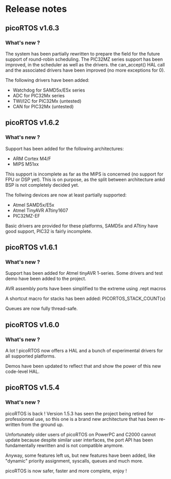 # Release notes

## picoRTOS v1.6.3
### What's new ?

The system has been partially rewritten to prepare the field for the future support of round-robin scheduling.
The PIC32MZ series support has been improved, in the scheduler as well as the drivers.
the can_accept() HAL call and the associated drivers have been improved (no more exceptions for 0).

The following drivers have been added:
  - Watchdog for SAMD5x/E5x series
  - ADC for PIC32Mx series
  - TWI/I2C for PIC32Mx (untested)
  - CAN for PIC32Mx (untested)

## picoRTOS v1.6.2
### What's new ?

Support has been added for the following architectures:
  - ARM Cortex M4/F
  - MIPS M51xx

This support is incomplete as far as the MIPS is concerned (no support for FPU or DSP yet).
This is on purpose, as the split between architecture ankd BSP is not completely decided yet.

The follwing devices are now at least partially supported:
  - Atmel SAMD5x/E5x
  - Atmel TinyAVR ATtiny1607
  - PIC32MZ-EF

Basic drivers are provided for these platforms, SAMD5x and ATtiny have good support, PIC32 is fairly incomplete.

## picoRTOS v1.6.1
### What's new ?

Support has been added for Atmel tinyAVR 1-series. Some drivers and test demo have been added to
the project.

AVR assembly ports have been simplified to the extreme using .rept macros

A shortcut macro for stacks has been added: PICORTOS_STACK_COUNT(x)

Queues are now fully thread-safe.

## picoRTOS v1.6.0
### What's new ?

A lot ! picoRTOS now offers a HAL and a bunch of experimental drivers for all
supported platforms.

Demos have been updated to reflect that and show the power of this new
code-level HAL.

## picoRTOS v1.5.4
### What's new ?

picoRTOS is back ! Version 1.5.3 has seen the project being retired for professionnal use, so this
one is a brand new architecture that has been re-written from the ground up.

Unfortunately older users of picoRTOS on PowerPC and C2000 cannot update because despite similar
user interfaces, the port API has been fundamentally rewritten and is not compatible anymore.

Anyway, some features left us, but new features have been added, like "dynamic" priority assignment,
syscalls, queues and much more.

picoRTOS is now safer, faster and more complete, enjoy !
